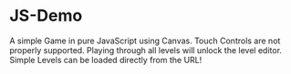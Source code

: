 # JS-Demo
A simple Game in pure JavaScript using Canvas. Touch Controls are not properly supported. Playing through all levels will unlock the level editor. Simple Levels can be loaded directly from the URL!
